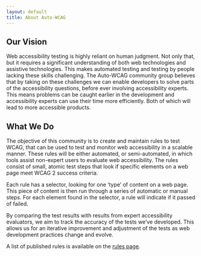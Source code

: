 ```yaml
---
layout: default
title: About Auto-WCAG
---
```


## Our Vision

Web accessibility testing is highly reliant on human judgment. Not only that, but it requires a significant understanding of both web technologies and assistive technologies. This makes automated testing and testing by people lacking these skills challenging. The Auto-WCAG community group believes that by taking on these challenges we can enable developers to solve parts of the accessibility questions, before ever involving accessibility experts. This means problems can be caught earlier in the development and accessibility experts can use their time more efficiently. Both of which will lead to more accessible products.

## What We Do

The objective of this community is to create and maintain rules to test WCAG, that can be used to test and monitor web accessibility in a scalable manner. These rules will be either automated, or semi-automated, in which tools assist non-expert users to evaluate web accessibility. The rules consist of small, atomic test steps that look if specific elements on a web page meet WCAG 2 success criteria.

Each rule has a selector, looking for one ‘type’ of content on a web page. This piece of content is then run through a series of automatic or manual steps. For each element found in the selector, a rule will indicate if it passed of failed.

By comparing the test results with results from expert accessibility evaluators, we aim to track the accuracy of the tests we’ve developed. This allows us for an iterative improvement and adjustment of the tests as web development practices change and evolve.

A list of published rules is available on the [rules page](rules.html).